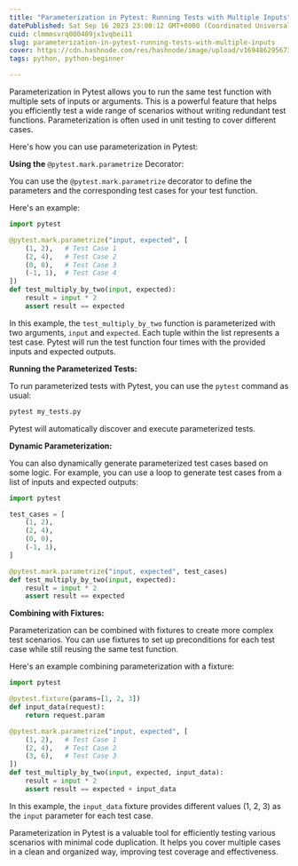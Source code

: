 ```yaml
---
title: "Parameterization in Pytest: Running Tests with Multiple Inputs"
datePublished: Sat Sep 16 2023 23:00:12 GMT+0000 (Coordinated Universal Time)
cuid: clmmmsvrq000409jx1vqbei11
slug: parameterization-in-pytest-running-tests-with-multiple-inputs
cover: https://cdn.hashnode.com/res/hashnode/image/upload/v1694862956735/d2bbca9d-afb5-404e-b7da-25b5837667fe.jpeg
tags: python, python-beginner

---
```


Parameterization in Pytest allows you to run the same test function with multiple sets of inputs or arguments. This is a powerful feature that helps you efficiently test a wide range of scenarios without writing redundant test functions. Parameterization is often used in unit testing to cover different cases.

Here's how you can use parameterization in Pytest:

**Using the** `@pytest.mark.parametrize` Decorator:

You can use the `@pytest.mark.parametrize` decorator to define the parameters and the corresponding test cases for your test function.

Here's an example:

```python
import pytest

@pytest.mark.parametrize("input, expected", [
    (1, 2),   # Test Case 1
    (2, 4),   # Test Case 2
    (0, 0),   # Test Case 3
    (-1, 1),  # Test Case 4
])
def test_multiply_by_two(input, expected):
    result = input * 2
    assert result == expected
```

In this example, the `test_multiply_by_two` function is parameterized with two arguments, `input` and `expected`. Each tuple within the list represents a test case. Pytest will run the test function four times with the provided inputs and expected outputs.

**Running the Parameterized Tests:**

To run parameterized tests with Pytest, you can use the `pytest` command as usual:

```bash
pytest my_tests.py
```

Pytest will automatically discover and execute parameterized tests.

**Dynamic Parameterization:**

You can also dynamically generate parameterized test cases based on some logic. For example, you can use a loop to generate test cases from a list of inputs and expected outputs:

```python
import pytest

test_cases = [
    (1, 2),
    (2, 4),
    (0, 0),
    (-1, 1),
]

@pytest.mark.parametrize("input, expected", test_cases)
def test_multiply_by_two(input, expected):
    result = input * 2
    assert result == expected
```

**Combining with Fixtures:**

Parameterization can be combined with fixtures to create more complex test scenarios. You can use fixtures to set up preconditions for each test case while still reusing the same test function.

Here's an example combining parameterization with a fixture:

```python
import pytest

@pytest.fixture(params=[1, 2, 3])
def input_data(request):
    return request.param

@pytest.mark.parametrize("input, expected", [
    (1, 2),   # Test Case 1
    (2, 4),   # Test Case 2
    (3, 6),   # Test Case 3
])
def test_multiply_by_two(input, expected, input_data):
    result = input * 2
    assert result == expected + input_data
```

In this example, the `input_data` fixture provides different values (1, 2, 3) as the `input` parameter for each test case.

Parameterization in Pytest is a valuable tool for efficiently testing various scenarios with minimal code duplication. It helps you cover multiple cases in a clean and organized way, improving test coverage and effectiveness.